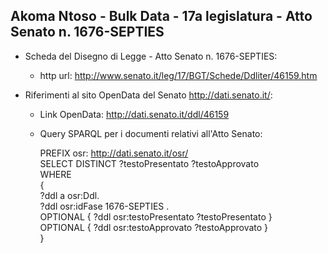 ## Akoma Ntoso - Bulk Data - 17a legislatura - Atto Senato n. 1676-SEPTIES ##

* Scheda del Disegno di Legge - Atto Senato n. 1676-SEPTIES:
	* http url: http://www.senato.it/leg/17/BGT/Schede/Ddliter/46159.htm

* Riferimenti al sito OpenData del Senato http://dati.senato.it/:
	* Link OpenData: http://dati.senato.it/ddl/46159
	* Query SPARQL per i documenti relativi all'Atto Senato:

        PREFIX osr: <http://dati.senato.it/osr/>  
		SELECT DISTINCT ?testoPresentato ?testoApprovato  
		WHERE  
		{  
		    ?ddl a osr:Ddl.  
		    ?ddl osr:idFase 1676-SEPTIES .  
		    OPTIONAL { ?ddl osr:testoPresentato ?testoPresentato }  
		    OPTIONAL { ?ddl osr:testoApprovato ?testoApprovato }  
		}
		